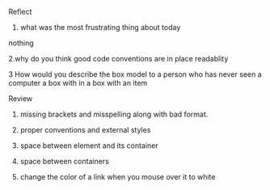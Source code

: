 
Reflect
1. what was the most frustrating thing about today

nothing

2.why do you think good code conventions are in place
 readablity


3 How would you describe the box model to a person who has never seen a computer
  a box with in a box with an item


Review
1. missing brackets and misspelling along with bad format.

2. proper conventions and external styles

3. space between element and its container

4. space between containers

5. change the color of a link when you mouse over it to white

